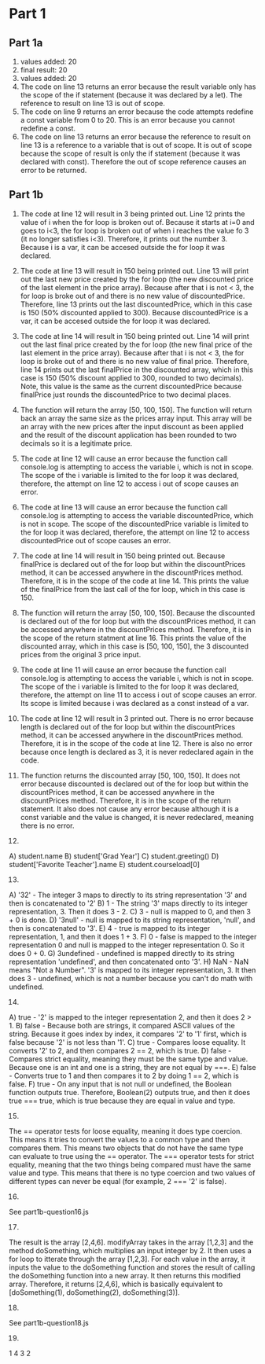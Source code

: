 # Part 1
## Part 1a

1) values added: 20
2) final result: 20
3) values added: 20
4) The code on line 13 returns an error because the result variable only has the scope of the if statement (because it was declared by a let). The reference to result on line 13 is out of scope. 
5) The code on line 9 returns an error because the code attempts redefine a const variable from 0 to 20. This is an error because you cannot redefine a const.
6) The code on line 13 returns an error because the reference to result on line 13 is a reference to a variable that is out of scope. It is out of scope because the scope of result is only the if statement (because it was declared with const). Therefore the out of scope reference causes an error to be returned.

## Part 1b

1) The code at line 12 will result in 3 being printed out. Line 12 prints the value of i when the for loop is broken out of. Because it starts at i=0 and goes to i<3, the for loop is broken out of when i reaches the value fo 3 (it no longer satisfies i<3). Therefore, it prints out the number 3. Because i is a var, it can be accesed outside the for loop it was declared.
2) The code at line 13 will result in 150 being printed out. Line 13 will print out the last new price created by the for loop (the new discounted price of the last element in the price array). Because after that i is not < 3, the for loop is broke out of and there is no new value of discountedPrice. Therefore, line 13 prints out the last discountedPrice, which in this case is 150 (50% discounted applied to 300). Because discountedPrice is a var, it can be accesed outside the for loop it was declared. 
3) The code at line 14 will result in 150 being printed out. Line 14 will print out the last final price created by the for loop (the new final price of the last element in the price array). Because after that i is not < 3, the for loop is broke out of and there is no new value of final price. Therefore, line 14 prints out the last finalPrice in the discounted array, which in this case is 150 (50% discount applied to 300, rounded to two decimals). Note, this value is the same as the current discountedPrice because finalPrice just rounds the discountedPrice to two decimal places.
4) The function will return the array [50, 100, 150]. The function will return back an array the same size as the prices array input. This array will be an array with the new prices after the input discount as been applied and the result of the discount application has been rounded to two decimals so it is a legitimate price.
5) The code at line 12 will cause an error because the function call console.log is attempting to access the variable i, which is not in scope. The scope of the i variable is limited to the for loop it was declared, therefore, the attempt on line 12 to access i out of scope causes an error.
6) The code at line 13 will cause an error because the function call console.log is attempting to access the variable discountedPrice, which is not in scope. The scope of the discountedPrice variable is limited to the for loop it was declared, therefore, the attempt on line 12 to access discountedPrice out of scope causes an error.
7) The code at line 14 will result in 150 being printed out. Because finalPrice is declared out of the for loop but within the discountPrices method, it can be accessed anywhere in the discountPrices method. Therefore, it is in the scope of the code at line 14. This prints the value of the finalPrice from the last call of the for loop, which in this case is 150.
8) The function will return the array [50, 100, 150]. Because the discounted is declared out of the for loop but with the discountPrices method, it can be accessed anywhere in the discountPrices method. Therefore, it is in the scope of the return statment at line 16. This prints the value of the discounted array, which in this case is [50, 100, 150], the 3 discounted prices from the original 3 price input.
9) The code at line 11 will cause an error because the function call console.log is attempting to access the variable i, which is not in scope. The scope of the i variable is limited to the for loop it was declared, therefore, the attempt on line 11 to access i out of scope causes an error. Its scope is limited because i was declared as a const instead of a var.
10) The code at line 12 will result in 3 printed out. There is no error because length is declared out of the for loop but within the discountPrices method, it can be accessed anywhere in the discountPrices method. Therefore, it is in the scope of the code at line 12. There is also no error because once length is declared as 3, it is never redeclared again in the code.
11) The function returns the discounted array [50, 100, 150]. It does not error because discounted is declared out of the for loop but within the discountPrices method, it can be accessed anywhere in the discountPrices method. Therefore, it is in the scope of the return statement. It also does not cause any error because although it is a const variable and the value is changed, it is never redeclared, meaning there is no error.

12)
A) student.name
B) student['Grad Year']
C) student.greeting()
D) student['Favorite Teacher'].name
E) student.courseload[0]


13.

A) '32' - The integer 3 maps to directly to its string representation '3' and then is concatenated to '2'
B) 1    - The string '3' maps directly to its integer representation, 3. Then it does 3 - 2.
C) 3    - null is mapped to 0, and then 3 + 0 is done.
D) '3null' - null is mapped to its string representation, 'null', and then is concatenated to '3'.
E) 4       - true is mapped to its integer representation, 1, and then it does 1 + 3.
F) 0       - false is mapped to the integer representation 0 and null is mapped to the integer representation 0. So it does 0 + 0.
G) 3undefined - undefined is mapped directly to its string representation 'undefined', and then concatenated onto '3'. 
H) NaN - NaN means "Not a Number". '3' is mapped to its integer representation, 3. It then does 3 - undefined, which is not a number because you can't do math with undefined.


14.

A) true - '2' is mapped to the integer representation 2, and then it does 2 > 1. 
B) false - Because both are strings, it compared ASCII values of the string. Because it goes index by index, it compares '2' to '1' first, which is false because '2' is not less than '1'. 
C) true - Compares loose equality. It converts '2' to 2, and then compares 2 == 2, which is true.
D) false - Compares strict equality, meaning they must be the same type and value. Because one is an int and one is a string, they are not equal by ===.
E) false - Converts true to 1 and then compares it to 2 by doing 1 == 2, which is false.
F) true - On any input that is not null or undefined, the Boolean function outputs true. Therefore, Boolean(2) outputs true, and then it does true === true, which is true because they are equal in value and type.

15.

The == operator tests for loose equality, meaning it does type coercion. This means it tries to convert the values to a common type and then compares them. This means two objects that do not have the same type can evaluate to true using the == operator. The === operator tests for strict equality, meaning that the two things being compared must have the same value and type. This means that there is no type coercion and two values of different types can never be equal (for example, 2 === '2' is false).

16.

See part1b-question16.js

17.

The result is the array [2,4,6]. modifyArray takes in the array [1,2,3] and the method doSomething, which multiplies an input integer by 2. It then uses a for loop to itterate through the array [1,2,3]. For each value in the array, it inputs the value to the doSomething function and stores the result of calling the doSomething function into a new array. It then returns this modified array. Therefore, it returns [2,4,6], which is basically equivalent to [doSomething(1), doSomething(2), doSomething(3)].

18.

See part1b-question18.js

19.

1
4
3
2

